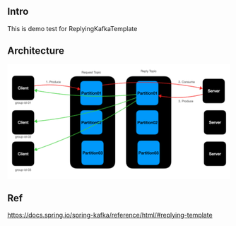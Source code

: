 ## Intro

This is demo test for ReplyingKafkaTemplate

## Architecture

![](./architecture.png)

## Ref

https://docs.spring.io/spring-kafka/reference/html/#replying-template